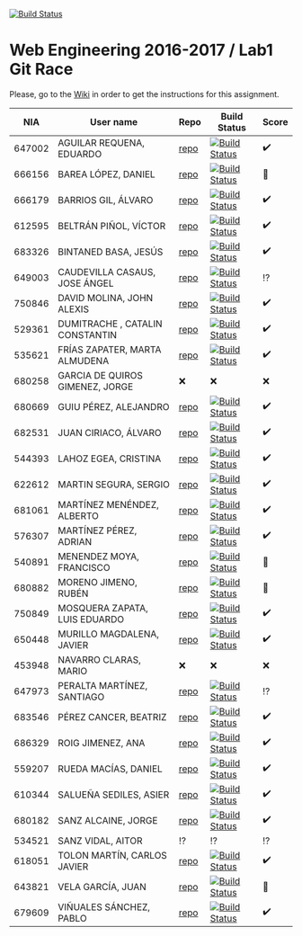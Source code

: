 [![Build Status](https://travis-ci.org/UNIZAR-30246-WebEngineering/lab1-git-race.svg)](https://travis-ci.org/UNIZAR-30246-WebEngineering/lab1-git-race)

# Web Engineering 2016-2017 / Lab1 Git Race

Please, go to the [Wiki](https://github.com/UNIZAR-30246-WebEngineering/lab1-git-race/wiki) in order to get the instructions for this assignment.


NIA    | User name | Repo | Build Status | Score
-------|-----------|------|--------------|--------
647002 | AGUILAR REQUENA, EDUARDO | [repo](https://github.com/McGredu/lab1-git-race) | [![Build Status](https://travis-ci.org/McGredu/lab1-git-race.svg)](https://travis-ci.org/McGredu/lab1-git-race) | :heavy_check_mark:
666156 | BAREA LÓPEZ, DANIEL | [repo](https://github.com/dbarelop/lab1-git-race) | [![Build Status](https://travis-ci.org/dbarelop/lab1-git-race.svg)](https://travis-ci.org/dbarelop/lab1-git-race) | :gift:
666179 | BARRIOS GIL, ÁLVARO | [repo](https://github.com/deerter/lab1-git-race) | [![Build Status](https://travis-ci.org/deerter/lab1-git-race.svg)](https://travis-ci.org/deerter/lab1-git-race) | :heavy_check_mark:
612595 | BELTRÁN PIÑOL, VÍCTOR | [repo](https://github.com/Victorbp09/lab1-git-race) | [![Build Status](https://travis-ci.org/Victorbp09/lab1-git-race.svg)](https://travis-ci.org/Victorbp09/lab1-git-race) | :heavy_check_mark:
683326 | BINTANED BASA, JESÚS | [repo](https://github.com/jebiba95/lab1-git-race) | [![Build Status](https://travis-ci.org/jebiba95/lab1-git-race.svg)](https://travis-ci.org/jebiba95/lab1-git-race) | :heavy_check_mark:
649003 | CAUDEVILLA CASAUS, JOSE ÁNGEL | [repo](https://github.com/josnick/lab1-git-race) | [![Build Status](https://travis-ci.org/josnick/lab1-git-race.svg)](https://travis-ci.org/josnick/lab1-git-race) | :interrobang: 
750846 | DAVID MOLINA, JOHN ALEXIS | [repo](https://github.com/luisemz/lab1-git-race) | [![Build Status](https://travis-ci.org/luisemz/lab1-git-race.svg)](https://travis-ci.org/luisemz/lab1-git-race) | :heavy_check_mark:
529361 | DUMITRACHE , CATALIN  CONSTANTIN | [repo](https://github.com/catalindumitrache76/lab1-git-race) | [![Build Status](https://travis-ci.org/catalindumitrache76/lab1-git-race.svg)](https://travis-ci.org/catalindumitrache76/lab1-git-race) | :heavy_check_mark:
535621 | FRÍAS ZAPATER, MARTA ALMUDENA | [repo](https://github.com/martafr/lab1-git-race) | [![Build Status](https://travis-ci.org/martafr/lab1-git-race.svg)](https://travis-ci.org/martafr/lab1-git-race) | :heavy_check_mark:
680258 | GARCIA DE QUIROS GIMENEZ, JORGE | :x: | :x: | :x:
680669 | GUIU PÉREZ, ALEJANDRO | [repo](https://github.com/aguiu/lab1-git-race) | [![Build Status](https://travis-ci.org/aguiu/lab1-git-race.svg)](https://travis-ci.org/aguiu/lab1-git-race) | :heavy_check_mark:
682531 | JUAN CIRIACO, ÁLVARO | [repo](https://github.com/aJuanCiri/lab1-git-race) | [![Build Status](https://travis-ci.org/aJuanCiri/lab1-git-race.svg)](https://travis-ci.org/aJuanCiri/lab1-git-race) | :heavy_check_mark:
544393 | LAHOZ EGEA, CRISTINA | [repo](https://github.com/cristinalahoz/lab1-git-race) | [![Build Status](https://travis-ci.org/cristinalahoz/lab1-git-race.svg)](https://travis-ci.org/cristinalahoz/lab1-git-race) | :heavy_check_mark:
622612 | MARTIN SEGURA, SERGIO | [repo](https://github.com/SureSRM/lab1-git-race) | [![Build Status](https://travis-ci.org/SureSRM/lab1-git-race.svg)](https://travis-ci.org/SureSRM/lab1-git-race) | :heavy_check_mark:
681061 | MARTÍNEZ MENÉNDEZ, ALBERTO | [repo](https://github.com/Belberus/lab1-git-race) | [![Build Status](https://travis-ci.org/Belberus/lab1-git-race.svg)](https://travis-ci.org/Belberus/lab1-git-race) | :heavy_check_mark:
576307 | MARTÍNEZ PÉREZ, ADRIAN | [repo](https://github.com/Electryk/lab1-git-race) | [![Build Status](https://travis-ci.org/Electryk/lab1-git-race.svg)](https://travis-ci.org/Electryk/lab1-git-race) | :heavy_check_mark:
540891 | MENENDEZ MOYA, FRANCISCO | [repo](https://github.com/fmenemo/lab1-git-race) | [![Build Status](https://travis-ci.org/fmenemo/lab1-git-race.svg)](https://travis-ci.org/fmenemo/lab1-git-race) | :gift:
680882 | MORENO JIMENO, RUBÉN | [repo](https://github.com/nebur395/lab1-git-race) | [![Build Status](https://travis-ci.org/nebur395/lab1-git-race.svg)](https://travis-ci.org/nebur395/lab1-git-race) | :gift:
750849 | MOSQUERA ZAPATA, LUIS EDUARDO | [repo](https://github.com/luisemz/lab1-git-race) | [![Build Status](https://travis-ci.org/luisemz/lab1-git-race.svg)](https://travis-ci.org/luisemz/lab1-git-race) | :heavy_check_mark:
650448 | MURILLO MAGDALENA, JAVIER | [repo](https://github.com/javmurillo/lab1-git-race) | [![Build Status](https://travis-ci.org/javmurillo/lab1-git-race.svg)](https://travis-ci.org/javmurillo/lab1-git-race) | :heavy_check_mark:
453948 | NAVARRO CLARAS, MARIO | :x: | :x: | :x:
647973 | PERALTA MARTÍNEZ, SANTIAGO | [repo](https://github.com/SantiagoPeralta/lab1-git-race) | [![Build Status](https://travis-ci.org/SantiagoPeralta/lab1-git-race.svg)](https://travis-ci.org/SantiagoPeralta/lab1-git-race) | :interrobang: 
683546 | PÉREZ CANCER, BEATRIZ | [repo](https://github.com/beapc18/lab1-git-race) | [![Build Status](https://travis-ci.org/beapc18/lab1-git-race.svg)](https://travis-ci.org/beapc18/lab1-git-race) | :heavy_check_mark:
686329 | ROIG JIMENEZ, ANA | [repo](https://github.com/anicacortes/lab1-git-race) | [![Build Status](https://travis-ci.org/anicacortes/lab1-git-race.svg)](https://travis-ci.org/anicacortes/lab1-git-race) | :heavy_check_mark:
559207 | RUEDA MACÍAS, DANIEL | [repo](https://github.com/danirueda/lab1-git-race) | [![Build Status](https://travis-ci.org/danirueda/lab1-git-race.svg)](https://travis-ci.org/danirueda/lab1-git-race) | :heavy_check_mark:
610344 | SALUEÑA SEDILES, ASIER | [repo](https://github.com/asierhandball/lab1-git-race) | [![Build Status](https://travis-ci.org/asierhandball/lab1-git-race.svg)](https://travis-ci.org/asierhandball/lab1-git-race) | :heavy_check_mark:
680182 | SANZ ALCAINE, JORGE | [repo](https://github.com/sanz1995/lab1-git-race) | [![Build Status](https://travis-ci.org/sanz1995/lab1-git-race.svg)](https://travis-ci.org/sanz1995/lab1-git-race) | :heavy_check_mark:
534521 | SANZ VIDAL, AITOR | :interrobang: | :interrobang: | :interrobang: 
618051 | TOLON MARTÍN, CARLOS JAVIER | [repo](https://github.com/ctolon22/lab1-git-race) | [![Build Status](https://travis-ci.org/ctolon22/lab1-git-race.svg)](https://travis-ci.org/ctolon22/lab1-git-race) | :heavy_check_mark:
643821 | VELA GARCÍA, JUAN | [repo](https://github.com/juan-vg/lab1-git-race) | [![Build Status](https://travis-ci.org/juan-vg/lab1-git-race.svg)](https://travis-ci.org/juan-vg/lab1-git-race) | :gift:
679609 | VIÑUALES SÁNCHEZ, PABLO | [repo](https://github.com/strummerTFIU/lab1-git-race) | [![Build Status](https://travis-ci.org/strummerTFIU/lab1-git-race.svg)](https://travis-ci.org/strummerTFIU/lab1-git-race) | :heavy_check_mark:
